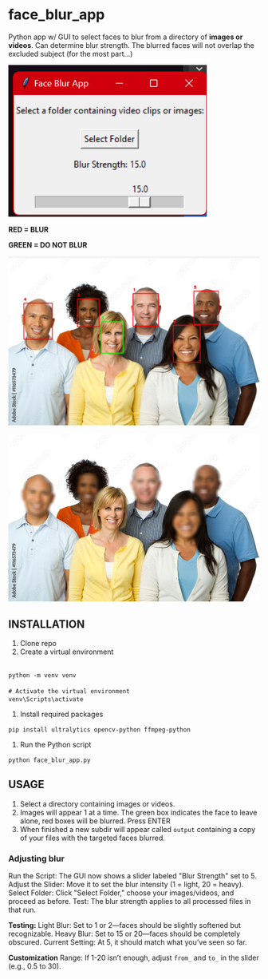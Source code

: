 # face_blur_app
Python app w/ GUI to select faces to blur from a directory of **images or videos**. Can determine blur strength. The blurred faces will not overlap the excluded subject (for the most part...)



![GUI.png](sample/GUI.png)

**RED = BLUR**

**GREEN = DO NOT BLUR**

![select.png](sample/select.png)

![img.jpg](sample/1000_F_116573479_zks7Zu58thbbsLjl1MpjFOy3431LZiQO.jpg)

## INSTALLATION

1. Clone repo
1. Create a virtual environment

```

python -m venv venv

# Activate the virtual environment
venv\Scripts\activate
```

1. Install required packages

```
pip install ultralytics opencv-python ffmpeg-python
```

1. Run the Python script
   
```
python face_blur_app.py

```

## USAGE

1. Select a directory containing images or videos.
2. Images will appear 1 at a time. The green box indicates the face to leave alone, red boxes will be blurred. Press ENTER
3. When finished a new subdir will appear called `output` containing a copy of your files with the targeted faces blurred.

### Adjusting blur

Run the Script: The GUI now shows a slider labeled "Blur Strength" set to 5.
Adjust the Slider: Move it to set the blur intensity (1 = light, 20 = heavy).
Select Folder: Click "Select Folder," choose your images/videos, and proceed as before.
Test: The blur strength applies to all processed files in that run.

**Testing:**
Light Blur: Set to 1 or 2—faces should be slightly softened but recognizable.
Heavy Blur: Set to 15 or 20—faces should be completely obscured.
Current Setting: At 5, it should match what you’ve seen so far.

**Customization**
Range: If 1-20 isn’t enough, adjust `from_` and `to_` in the slider (e.g., 0.5 to 30).

